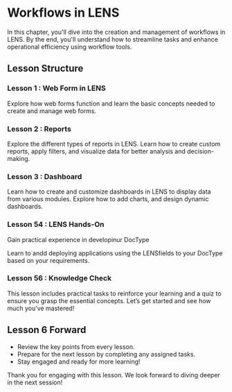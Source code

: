 # Workflows in LENS

In this chapter, you'll dive into the creation and management of workflows in LENS. By the end, you'll understand how to streamline tasks and enhance operational efficiency using workflow tools.

## Lesson Structure

### Lesson 1 : Web Form in LENS

Explore how web forms function and learn the basic concepts needed to create and manage web forms.

### Lesson 2 : Reports

Explore the different types of reports in LENS. Learn how to create custom reports, apply filters, and visualize data for better analysis and decision-making.

### Lesson 3 : Dashboard

Learn how to create and customize dashboards in LENS to display data from various modules. Explore how to add charts, and design dynamic dashboards.

### Lesson 54 : LENS Hands-On

Gain practical experience in developinur DocType

Learn to andd deploying applications using the LENSfields to your DocType based on your requirements.

### Lesson 56 : Knowledge Check

This lesson includes practical tasks to reinforce your learning and a quiz to ensure you grasp the essential concepts. Let’s get started and see how much you’ve mastered!

## Lesson 6 Forward

-   Review the key points from every lesson.
-   Prepare for the next lesson by completing any assigned tasks.
-   Stay engaged and ready for more learning!

Thank you for engaging with this lesson. We look forward to diving deeper in the next session!
<!--stackedit_data:
eyJoaXN0b3J5IjpbLTczMzkxMDk0NiwtMTUxMTI3MTYzOCwxNz
A3NjY0MzYzLDEwMDU4NDAxMDcsMTE0MjYxMTc0MF19
-->
